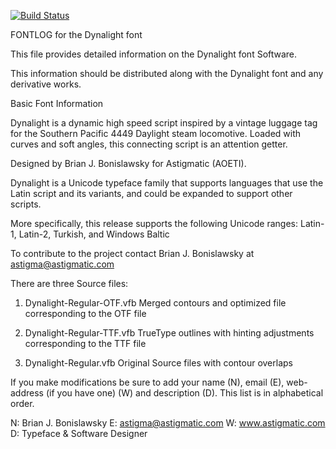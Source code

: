 [![Build Status](https://travis-ci.org/fontdirectory/dynalight.svg?branch=master)](https://travis-ci.org/fontdirectory/dynalight)

FONTLOG for the Dynalight font

This file provides detailed information on the Dynalight font
Software.

This information should be distributed along with the Dynalight font
and any derivative works.

Basic Font Information

Dynalight is a dynamic high speed script inspired by a vintage luggage
tag for the Southern Pacific 4449 Daylight steam locomotive. Loaded
with curves and soft angles, this connecting script is an attention
getter.

Designed by Brian J. Bonislawsky for Astigmatic (AOETI).

Dynalight is a Unicode typeface family that supports languages that
use the Latin script and its variants, and could be expanded to
support other scripts.

More specifically, this release supports the following
Unicode ranges: Latin-1, Latin-2, Turkish, and Windows Baltic

To contribute to the project contact Brian J. Bonislawsky
at astigma@astigmatic.com

There are three Source files:

1. Dynalight-Regular-OTF.vfb Merged contours and optimized file 
   corresponding to the OTF file

2. Dynalight-Regular-TTF.vfb TrueType outlines with hinting 
   adjustments corresponding to the TTF file

3. Dynalight-Regular.vfb Original Source files with contour overlaps

If you make modifications be sure to add your name (N),
email (E), web-address (if you have one) (W) and description (D). 
This list is in alphabetical order.

N: Brian J. Bonislawsky
E: astigma@astigmatic.com
W: www.astigmatic.com
D: Typeface & Software Designer
